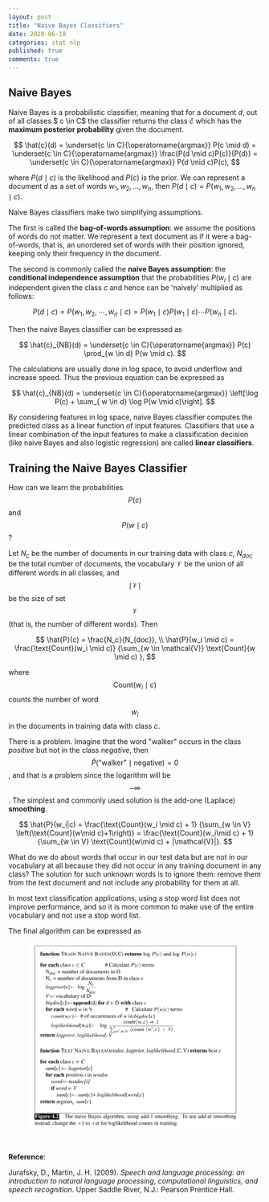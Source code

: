 ```yaml
---
layout: post
title: "Naive Bayes Classifiers"
date: 2020-06-18
categories: stat nlp
published: true
comments: true
---
```


## Naive Bayes

Naive Bayes is a probabilistic classifier, meaning that for a document $d$, out of all classes $ c \in C$ the classifier returns the class $\hat{c}$ which has the **maximum posterior probability** given the document. 

$$
\hat{c}(d) = \underset{c \in C}{\operatorname{argmax}} P(c \mid d) = \underset{c \in C}{\operatorname{argmax}} \frac{P(d \mid c)P(c)}{P(d)} = \underset{c \in C}{\operatorname{argmax}} P(d \mid c)P(c),
$$

where $P(d \mid c)$ is the likelihood and $P(c)$ is the prior. We can represent a document $d$ as a set of words $w_1,w_2,...,w_n$, then $P(d \mid c)=P(w_1,w_2,...,w_n \mid c)$. 

Naive Bayes classifiers make two simplifying assumptions.

The first is called the **bag-of-words assumption**: we assume the positions of words do not matter. We represent a text document as if it were a bag-of-words, that is, an unordered set of words with their position ignored, keeping only their frequency in the document.

The second is commonly called the **naive Bayes assumption**: the **conditional independence assumption** that the probabilities $P(w_i\mid c)$ are independent given the class $c$ and hence can be 'naively' multiplied as follows: 

$$
P(d \mid c)=P(w_1,w_2,\cdots,w_n \mid c) = P(w_1 \mid c) P(w_1 \mid c) \cdots P(w_n \mid c).
$$

Then the naive Bayes classifier can be expressed as

$$
\hat{c}_{NB}(d) = \underset{c \in C}{\operatorname{argmax}} P(c) \prod_{w \in d} P(w \mid c).
$$

The calculations are usually done in log space, to avoid underflow and increase speed. Thus the previous equation can be expressed as 

$$
\hat{c}_{NB}(d) = \underset{c \in C}{\operatorname{argmax}} \left[\log P(c) + \sum_{ w \in d} \log P(w \mid c)\right].
$$

By considering features in log space, naive Bayes classifier computes the predicted class as a linear function of input features. Classifiers that use a linear combination of the input features to make a classification decision (like naive Bayes and also logistic regression) are called **linear classifiers**.

## Training the Naive Bayes Classifier

How can we learn the probabilities $$P(c)$$ and $$P(w \mid c)$$?

Let $N_c$ be the number of documents in our training data with class $c$, $N_{doc}$ be the total number of documents, the vocabulary $\mathcal{V}$ be the union of all different words in all classes, and $$\mid\mathcal{\mathcal{V}}\mid$$ be the size of set $$\mathcal{\mathcal{V}}$$ (that is, the number of different words). Then

$$
\hat{P}(c) = \frac{N_c}{N_{doc}}, \\
\hat{P}(w_i \mid c) = \frac{\text{Count}(w_i \mid c)} {\sum_{w \in \mathcal{V}} \text{Count}(w \mid c) },
$$

where $$\text{Count}(w_i \mid c)$$ counts the number of word $$w_i$$ in the documents in training data with class $c$. 

There is a problem. Imagine that the word "walker" occurs in the class *positive* but not in the class *negative*, then $$\hat{P}(\text{"walker"} \mid \text{negative}) = 0$$, and that is a problem since the logarithm will be $$-\infty$$.  The simplest and commonly used solution is the add-one (Laplace) **smoothing**. 

$$
\hat{P}(w_i|c) = \frac{\text{Count}(w_i \mid c) + 1} {\sum_{w \in V} \left(\text{Count}(w\mid c)+1\right)} = \frac{\text{Count}(w_i\mid c) + 1} {\sum_{w \in V} \text{Count}(w\mid c) + |\mathcal{V}|}.
$$

What do we do about words that occur in our test data but are not in our vocabulary at all because they did not occur in any training document in any class? The solution for such unknown words is to ignore them: remove them from the test document and not include any probability for them at all.

In most text classification applications, using a stop word list does not improve performance, and so it is more common to make use of the entire vocabulary and not use a stop word list. 

The final algorithm can be expressed as 

<div style="text-align: center">
<figure>
<img src="../pictures/Naive-Bayes.png" alt="Naive-Bayes" style="zoom:70%;" />
</figure>
</div>
<br>

**Reference**: 

Jurafsky, D., Martin, J. H. (2009). *Speech and language processing: an introduction to natural language processing, computational linguistics, and speech recognition*. Upper Saddle River, N.J.: Pearson Prentice Hall.


